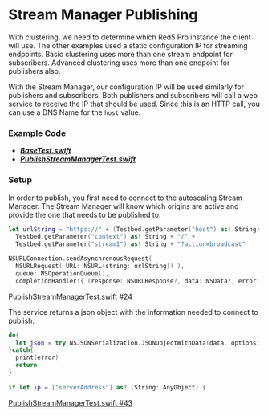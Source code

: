 # Stream Manager Publishing

With clustering, we need to determine which Red5 Pro instance the client will use. The other examples used a static configuration IP for streaming endpoints. Basic clustering uses more than one stream endpoint for subscribers. Advanced clustering uses more than one endpoint for publishers also.

With the Stream Manager, our configuration IP will be used similarly for publishers and subscribers. Both publishers and subscribers will call a web service to receive the IP that should be used. Since this is an HTTP call, you can use a DNS Name for the `host` value. 

### Example Code

- ***[BaseTest.swift](../BaseTest.swift)***
- ***[PublishStreamManagerTest.swift](PublishStreamManagerTest.swift)***

### Setup

In order to publish, you first need to connect to the autoscaling Stream Manager. The Stream Manager will know which origins are active and provide the one that needs to be published to.

```Swift
let urlString = "https://" + (Testbed.getParameter("host") as! String) + "/streammanager/api/3.1/event/" +
  Testbed.getParameter("context") as! String + "/" +
  Testbed.getParameter("stream1") as! String + "?action=broadcast"

NSURLConnection.sendAsynchronousRequest(
  NSURLRequest( URL: NSURL(string: urlString)! ),
  queue: NSOperationQueue(),
  completionHandler:{ (response: NSURLResponse?, data: NSData?, error: NSError?) -> Void in
```

[PublishStreamManagerTest.swift #24](PublishStreamManagerTest.swift#L24)

The service returns a json object with the information needed to connect to publish.

```Swift
do{
  let json = try NSJSONSerialization.JSONObjectWithData(data, options: NSJSONReadingOptions())
}catch{
  print(error)
  return
}
 
if let ip = ["serverAddress"] as? [String: AnyObject] {
```

[PublishStreamManagerTest.swift #43](PublishStreamManagerTest.swift#L43)
